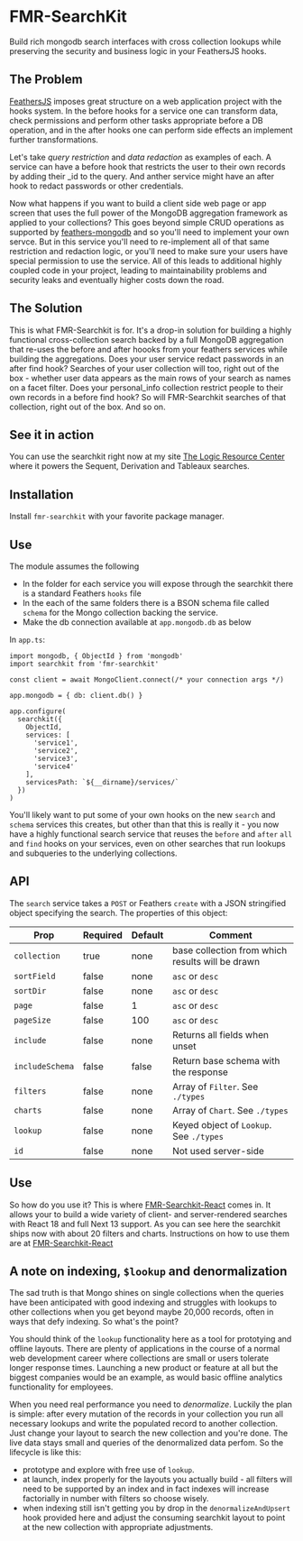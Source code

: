 # FMR-SearchKit
Build rich mongodb search interfaces with cross collection lookups while preserving the security and business logic in your FeathersJS hooks.

## The Problem
[FeathersJS](https://feathersjs.com/) imposes great structure on a web application project with the hooks system. In the before hooks for a service one can transform data, check permissions and perform other tasks appropriate before a DB operation, and in the after hooks one can perform side effects an implement further transformations.

Let's take _query restriction_ and _data redaction_ as examples of each. A service can have a before hook that restricts the user to their own records by adding their _id to the query. And anther service might have an after hook to redact passwords or other credentials.

Now what happens if you want to build a client side web page or app screen that uses the full power of the MongoDB aggregation framework as applied to your collections? This goes beyond simple CRUD operations as supported by [feathers-mongodb](https://feathersjs.com/api/databases/mongodb.html) and so you'll need to implement your own servce. But in this service you'll need to re-implement all of that same restriction and redaction logic, or you'll need to make sure your users have special permission to use the service. All of this leads to additional highly coupled code in your project, leading to maintainability problems and security leaks and eventually higher costs down the road.

## The Solution
This is what FMR-Searchkit is for. It's a drop-in solution for building a highly functional cross-collection search backed by a full MongoDB aggregation that re-uses the before and after hoooks from your feathers services while building the aggregations. Does your user service redact passwords in an after find hook? Searches of your user collection will too, right out of the box - whether user data appears as the main rows of your search as names on a facet filter. Does your personal_info collection restrict people to their own records in a before find hook? So will FMR-Searchkit searches of that collection, right out of the box. And so on.

## See it in action
You can use the searchkit right now at my site [The Logic Resource Center](https://logicresourcecenter.com) where it powers the Sequent, Derivation and Tableaux searches.

## Installation
Install `fmr-searchkit` with your favorite package manager.

## Use
The module assumes the following
* In the folder for each service you will expose through the searchkit there is a standard Feathers `hooks` file
* In the each of the same folders there is a BSON schema file called `schema` for the Mongo collection backing the service.
* Make the db connection available at `app.mongodb.db` as below

In `app.ts`:

```
import mongodb, { ObjectId } from 'mongodb'
import searchkit from 'fmr-searchkit'

const client = await MongoClient.connect(/* your connection args */)

app.mongodb = { db: client.db() }

app.configure(
  searchkit({
    ObjectId,
    services: [
      'service1',
      'service2',
      'service3',
      'service4'
    ],
    servicesPath: `${__dirname}/services/`
  })
)
```

You'll likely want to put some of your own hooks on the new `search` and `schema` services this creates, but other than that this is really it - you now have a highly functional search service that reuses the `before` and  `after` `all` and `find` hooks on your services, even on other searches that run lookups and subqueries to the underlying collections.

## API
The `search` service takes a `POST` or Feathers `create` with a JSON stringified object specifying the search. The properties of this object: 

| Prop            | Required | Default | Comment                                          |
| --------        | -------  | ------- | ---------                                        |
| `collection`    | true     | none    | base collection from which results will be drawn |
| `sortField`     | false    | none    | `asc` or `desc`                                  |
| `sortDir`       | false    | none    | `asc` or `desc`                                  |
| `page`          | false    | 1       | `asc` or `desc`                                  |
| `pageSize`      | false    | 100     | `asc` or `desc`                                  |
| `include`       | false    | none    | Returns all fields when unset                    |
| `includeSchema` | false    | false   | Return base schema with the response             |
| `filters`       | false    | none    | Array of `Filter`. See `./types`                 |
| `charts`        | false    | none    | Array of `Chart`. See `./types`                  |
| `lookup`        | false    | none    | Keyed object of `Lookup`. See `./types`          |
| `id`            | false    | none    | Not used server-side                             |

## Use
So how do you use it? This is where [FMR-Searchkit-React](https://github.com/doug-patterson/FMR-SearchKit-React) comes in. It allows your to build a wide variety of client- and server-rendered searches with React 18 and full Next 13 support. As you can see here the searchkit ships now with about 20 filters and charts. Instructions on how to use them are at [FMR-Searchkit-React](https://github.com/doug-patterson/FMR-SearchKit-React)

## A note on indexing, `$lookup` and denormalization
The sad truth is that Mongo shines on single collections when the queries have been anticipated with good indexing and struggles with lookups to other collections when you get beyond maybe 20,000 records, often in ways that defy indexing. So what's the point?

You should think of the `lookup` functionality here as a tool for prototying and offline layouts. There are plenty of applications in the course of a normal web development career where collections are small or users tolerate longer response times. Launching a new product or feature at all but the biggest companies would be an example, as would basic offline analytics functionality for employees.

When you need real performance you need to _denormalize_. Luckily the plan is simple: after every mutation of the records in your collection you run all necessary lookups and write the populated record to another collection. Just change your layout to search the new collection and you're done. The live data stays small and queries of the denormalized data perfom. So the lifecycle is like this:

* prototype and explore with free use of `lookup`.
* at launch, index properly for the layouts you actually build - all filters will need to be supported by an index and in fact indexes will increase factorially in number with filters so choose wisely.
* when indexing still isn't getting you by drop in the `denormalizeAndUpsert` hook provided here and adjust the consuming searchkit layout to point at the new collection with appropriate adjustments.